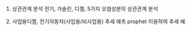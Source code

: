 1. 상관관계 분석
     전기, 가솔린, 디젤, 5가지 오염성분의 상관관계 분석

2. 사업용디젤, 전기자동차(사업용/비사업용) 추세 예측
   prophet 이용하여 추세 예
